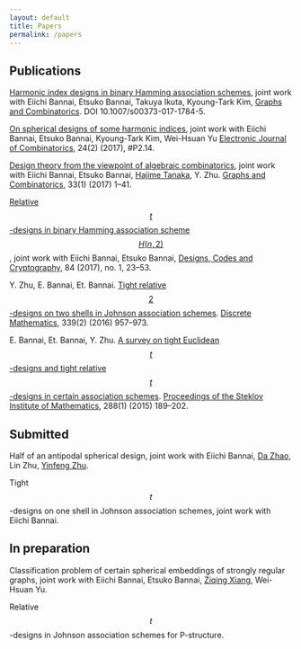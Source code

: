 ```yaml
---
layout: default
title: Papers
permalink: /papers
---
```

## Publications

 [Harmonic index designs in binary Hamming association schemes](https://link.springer.com/article/10.1007/s00373-017-1784-5), joint work with Eiichi Bannai, Etsuko Bannai, Takuya Ikuta, Kyoung-Tark Kim, [Graphs and Combinatorics](https://link.springer.com/journal/373). DOI 10.1007/s00373-017-1784-5.
 

[On spherical designs of some harmonic indices](http://www.combinatorics.org/ojs/index.php/eljc/article/view/v24i2p14/pdf),  joint work with Eiichi Bannai, Etsuko Bannai, Kyoung-Tark Kim, Wei-Hsuan Yu [Electronic Journal of Combinatorics](http://www.combinatorics.org/ojs/index.php/eljc/index), 24(2) (2017), #P2.14.

 
[Design theory from the viewpoint of algebraic combinatorics](http://link.springer.com/article/10.1007/s00373-016-1739-2), joint work with Eiichi Bannai, Etsuko Bannai, [Hajime Tanaka](http://www.math.is.tohoku.ac.jp/%7Ehtanaka/), Y. Zhu.  [Graphs and Combinatorics](https://link.springer.com/journal/373), 33(1) (2017) 1–41.

[Relative $$t$$-designs in binary Hamming association scheme $$H(n,2)$$](http://link.springer.com/article/10.1007/s10623-016-0200-0), joint work with Eiichi Bannai, Etsuko Bannai, [Designs, Codes and Cryptography](https://link.springer.com/journal/10623), 84 (2017), no. 1, 23–53.

 Y. Zhu, E. Bannai, Et. Bannai. [Tight relative $$2$$-designs on two shells in Johnson association schemes](http://www.sciencedirect.com/science/article/pii/S0012365X15003787). [Discrete Mathematics](https://www.journals.elsevier.com/discrete-mathematics/), 339(2) (2016) 957–973.

E. Bannai, Et. Bannai, Y. Zhu. [A survey on tight Euclidean $$t$$-designs and tight relative $$t$$-designs in certain association schemes](http://link.springer.com/article/10.1134%2FS0081543815010149). [Proceedings of the Steklov Institute of Mathematics](https://link.springer.com/journal/11501), 288(1) (2015) 189–202.

## Submitted
Half of an antipodal spherical design, joint work with Eiichi Bannai, [Da Zhao](http://zhaoda.org/), Lin Zhu, [Yinfeng Zhu](http://zhuyinfeng.org/).

Tight $$t$$-designs on one shell in Johnson association schemes, joint work with Eiichi Bannai. 

## In preparation

Classification problem of certain spherical embeddings of strongly regular graphs, joint work with Eiichi Bannai, Etsuko Bannai, [Ziqing Xiang](http://ziqing.org/), Wei-Hsuan Yu.

Relative $$t$$-designs in Johnson association schemes for P-structure.

